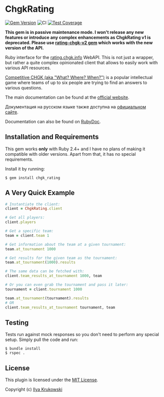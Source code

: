 # ChgkRating

[![Gem Version](https://badge.fury.io/rb/chgk_rating.svg)](https://badge.fury.io/rb/chgk_rating)
![CI](https://github.com/bodrovis/ChgkRating/actions/workflows/ci.yml/badge.svg)
[![Test Coverage](https://codecov.io/gh/bodrovis/ChgkRating/graph/badge.svg)](https://codecov.io/gh/bodrovis/ChgkRating)

**This gem is in passive maintenance mode. I won't release any new features or introduce any complex enhancements as ChgkRating v1 is deprecated. Please use [rating-chgk-v2 gem](https://github.com/bodrovis/rating-chgk-v2) which works with the new version of the API.**

Ruby interface for the [rating.chgk.info](http://rating.chgk.info/index.php/api) WebAPI. This is not just a wrapper, but rather a quite complex opinionated client that allows to easily work with various API resources.

[Competitive CHGK (aka "What? Where? When?")](https://en.wikipedia.org/wiki/What%3F_Where%3F_When%3F#Competitive_game) is a popular intellectual game where teams of up to six people are trying to find an answers to various questions.

The main documentation can be found at the [official website](http://chgk-rating.bodrovis.tech/).

Документация на русском языке также доступна на [официальном сайте](http://chgk-rating.bodrovis.tech/index_ru).

Documentation can also be found on [RubyDoc](http://www.rubydoc.info/github/bodrovis/ChgkRating/master).

## Installation and Requirements

This gem works **only** with Ruby 2.4+ and I have no plans of making it compatible with older versions. Apart from that, it has no special requirements.

Install it by running:

    $ gem install chgk_rating
    
## A Very Quick Example

```ruby
# Instantiate the client:
client = ChgkRating.client

# Get all players:
client.players 

# Get a specific team:
team = client.team 1 

# Get information about the team at a given tournament:
team.at_tournament 1000 

# Get results for the given team as the tournament:
team.at_tournament(1000).results

# The same data can be fetched with: 
client.team_results_at_tournament 1000, team

# Or you can even grab the tournament and pass it later:
tournament = client.tournament 1000

team.at_tournament(tournament).results
# OR
client.team_results_at_tournament tournament, team
```

## Testing

Tests run against mock responses so you don't need to perform any special setup. Simply pull the code and run:

    $ bundle install
    $ rspec . 

## License

This plugin is licensed under the [MIT License](https://github.com/bodrovis/ChgkRating/blob/master/LICENSE).

Copyright (c) [Ilya Krukowski](http://bodrovis.tech)
